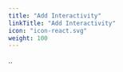 ```yaml
---
title: "Add Interactivity"
linkTitle: "Add Interactivity"
icon: "icon-react.svg"
weight: 100
---
```


..